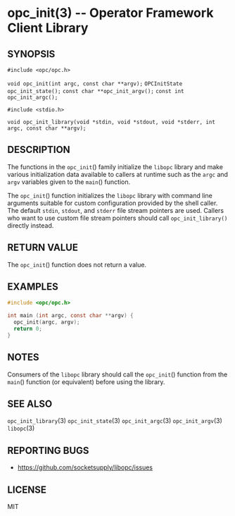 opc_init(3) -- Operator Framework Client Library
================================================

## SYNOPSIS

  `#include <opc/opc.h>`

  `void opc_init(int argc, const char **argv);`
  `OPCInitState opc_init_state();`
  `const char **opc_init_argv();`
  `const int opc_init_argc();`

  `#include <stdio.h>`

  `void opc_init_library(void *stdin, void *stdout, void *stderr, int argc, const char **argv);`

## DESCRIPTION

The functions in the `opc_init`() family initialize the `libopc` library and
make various initialization data available to callers at runtime such as
the `argc` and `argv` variables given to the `main`() function.

The `opc_init`() function initializes the `libopc` library with command line
arguments suitable for custom configuration provided by the shell caller.
The default `stdin`, `stdout`, and `stderr` file stream pointers are used.
Callers who want to use custom file stream pointers should call
`opc_init_library()` directly instead.

## RETURN VALUE

The `opc_init`() function does not return a value.

## EXAMPLES

  ```c
  #include <opc/opc.h>

  int main (int argc, const char **argv) {
    opc_init(argc, argv);
    return 0;
  }
  ```

## NOTES

Consumers of the `libopc` library should call the `opc_init`() function from the
`main`() function (or equivalent) before using the library.

## SEE ALSO

  `opc_init_library`(3)
  `opc_init_state`(3)
  `opc_init_argc`(3)
  `opc_init_argv`(3)
  `libopc`(3)

## REPORTING BUGS

  - <https://github.com/socketsupply/libopc/issues>

## LICENSE

MIT
